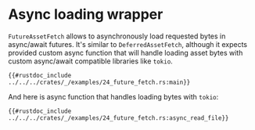 # Async loading wrapper

`FutureAssetFetch` allows to asynchronously load requested bytes in async/await
futures. It's similar to `DeferredAssetFetch`, although it expects provided
custom async function that will handle loading asset bytes with custom
async/await compatible libraries like `tokio`.

```rust,ignore
{{#rustdoc_include ../../../crates/_/examples/24_future_fetch.rs:main}}
```

And here is async function that handles loading bytes with `tokio`:

```rust,ignore
{{#rustdoc_include ../../../crates/_/examples/24_future_fetch.rs:async_read_file}}
```

